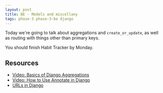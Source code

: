 ```yaml
---
layout: post
title: BE - Models and miscellany
tags: phase-3 phase-3-be django
---
```


Today we're going to talk about aggregations and `create_or_update`, as well as routing with things other than primary keys.

You should finish Habit Tracker by Monday.

## Resources

- [Video: Basics of Django Aggregations](https://youtu.be/2MFAV-arSuI)
- [Video: How to Use Annotate in Django](https://youtu.be/KbwmdKl-QbI)
- [URLs in Django](https://docs.djangoproject.com/en/3.1/topics/http/urls/)
